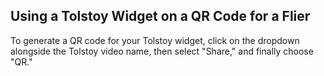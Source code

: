 ## Using a Tolstoy Widget on a QR Code for a Flier

To generate a QR code for your Tolstoy widget, click on the dropdown alongside the Tolstoy video name, then select "Share," and finally choose "QR."
